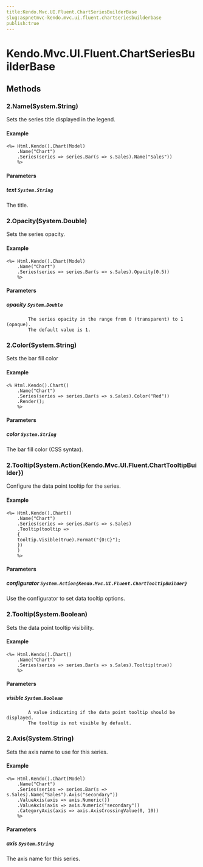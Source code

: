 ```yaml
---
title:Kendo.Mvc.UI.Fluent.ChartSeriesBuilderBase
slug:aspnetmvc-kendo.mvc.ui.fluent.chartseriesbuilderbase
publish:true
---
```


# Kendo.Mvc.UI.Fluent.ChartSeriesBuilderBase

## Methods

### 2.Name(System.String)
Sets the series title displayed in the legend.

#### Example
    <%= Html.Kendo().Chart(Model)
        .Name("Chart")
        .Series(series => series.Bar(s => s.Sales).Name("Sales"))
        %>

#### Parameters

##### text `System.String`
The title.

### 2.Opacity(System.Double)
Sets the series opacity.

#### Example
    <%= Html.Kendo().Chart(Model)
        .Name("Chart")
        .Series(series => series.Bar(s => s.Sales).Opacity(0.5))
        %>

#### Parameters

##### opacity `System.Double`

            The series opacity in the range from 0 (transparent) to 1 (opaque).
            The default value is 1.
            

### 2.Color(System.String)
Sets the bar fill color

#### Example
    <% Html.Kendo().Chart()
        .Name("Chart")
        .Series(series => series.Bar(s => s.Sales).Color("Red"))
        .Render();
        %>

#### Parameters

##### color `System.String`
The bar fill color (CSS syntax).

### 2.Tooltip(System.Action{Kendo.Mvc.UI.Fluent.ChartTooltipBuilder})
Configure the data point tooltip for the series.

#### Example
    <%= Html.Kendo().Chart()
        .Name("Chart")
        .Series(series => series.Bar(s => s.Sales)
        .Tooltip(tooltip =>
        {
        tooltip.Visible(true).Format("{0:C}");
        })
        )
        %>

#### Parameters

##### configurator `System.Action{Kendo.Mvc.UI.Fluent.ChartTooltipBuilder}`
Use the configurator to set data tooltip options.

### 2.Tooltip(System.Boolean)
Sets the data point tooltip visibility.

#### Example
    <%= Html.Kendo().Chart()
        .Name("Chart")
        .Series(series => series.Bar(s => s.Sales).Tooltip(true))
        %>

#### Parameters

##### visible `System.Boolean`

            A value indicating if the data point tooltip should be displayed.
            The tooltip is not visible by default.
            

### 2.Axis(System.String)
Sets the axis name to use for this series.

#### Example
    <%= Html.Kendo().Chart(Model)
        .Name("Chart")
        .Series(series => series.Bar(s => s.Sales).Name("Sales").Axis("secondary"))
        .ValueAxis(axis => axis.Numeric())
        .ValueAxis(axis => axis.Numeric("secondary"))
        .CategoryAxis(axis => axis.AxisCrossingValue(0, 10))
        %>

#### Parameters

##### axis `System.String`
The axis name for this series.
